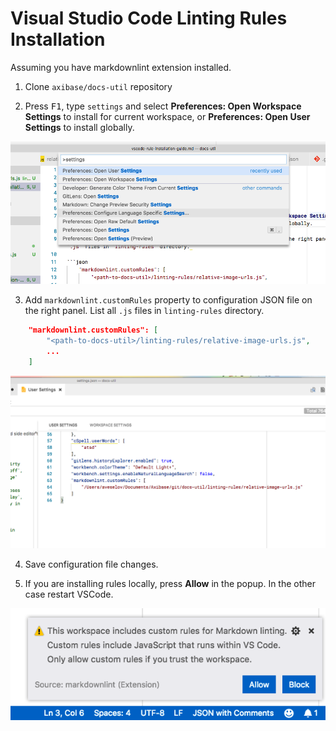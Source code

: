 # Visual Studio Code Linting Rules Installation

Assuming you have markdownlint extension installed.

1. Clone `axibase/docs-util` repository

2. Press <kbd>F1</kbd>, type `settings` and select **Preferences: Open Workspace Settings** to install for current workspace, or **Preferences: Open User Settings** to install globally.

![command-panel](./images/command-panel.png)

3. Add `markdownlint.customRules` property to configuration JSON file on the right panel. List all `.js` files in `linting-rules` directory.

```json
    "markdownlint.customRules": [
        "<path-to-docs-util>/linting-rules/relative-image-urls.js",
        ...
    ]
```

![settings-json](./images/settings-json.png)

4. Save configuration file changes.

5. If you are installing rules locally, press **Allow** in the popup. In the other case restart VSCode.

![security popup](./images/security-popup.png)